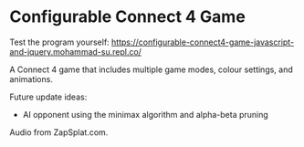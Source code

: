 # Configurable Connect 4 Game
Test the program yourself: https://configurable-connect4-game-javascript-and-jquery.mohammad-su.repl.co/

A Connect 4 game that includes multiple game modes, colour settings, and animations.

Future update ideas:

- AI opponent using the minimax algorithm and alpha-beta pruning

Audio from ZapSplat.com.
